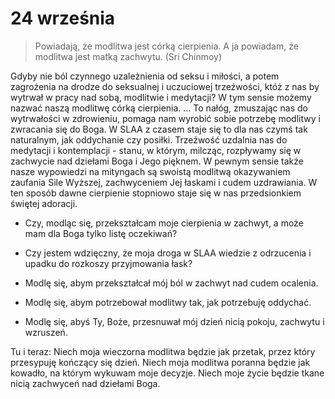 
# 24 września

> Powiadają, że modlitwa jest córką cierpienia. A ja powiadam, że modlitwa jest matką zachwytu. (Sri Chinmoy)

Gdyby nie ból czynnego uzależnienia od seksu i miłości, a potem zagrożenia na drodze do seksualnej i uczuciowej trzeźwości, któż z nas by wytrwał w pracy nad sobą, modlitwie i medytacji? W tym sensie możemy nazwać naszą modlitwę córką cierpienia. ... To nałóg, zmuszając nas do wytrwałości w zdrowieniu, pomaga nam wyrobić sobie potrzebę modlitwy i zwracania się do Boga. W SLAA z czasem staje się to dla nas czymś tak naturalnym, jak oddychanie czy posiłki. Trzeźwość uzdalnia nas do medytacji i kontemplacji - stanu, w którym, milcząc, rozpływamy się w zachwycie nad dziełami Boga i Jego pięknem. W pewnym sensie także nasze wypowiedzi na mityngach są swoistą modlitwą okazywaniem zaufania Sile Wyższej, zachwyceniem Jej łaskami i cudem uzdrawiania. W ten sposób dawne cierpienie stopniowo staje się w nas przedsionkiem świętej adoracji.

- Czy, modląc się, przekształcam moje cierpienia w zachwyt, a może mam dla Boga tylko listę oczekiwań?
- Czy jestem wdzięczny, że moja droga w SLAA wiedzie z odrzucenia i upadku do rozkoszy przyjmowania łask?

- Modlę się, abym przekształcał mój ból w zachwyt nad cudem ocalenia.
- Modlę się, abym potrzebował modlitwy tak, jak potrzebuję oddychać.
- Modlę się, abyś Ty, Boże, przesnuwał mój dzień nicią pokoju, zachwytu i wzruszeń.

Tu i teraz: Niech moja wieczorna modlitwa będzie jak przetak, przez który przesypuję kończący się dzień. Niech moja modlitwa poranna będzie jak kowadło, na którym wykuwam moje decyzje. Niech moje życie będzie tkane nicią zachwyceń nad dziełami Boga.
